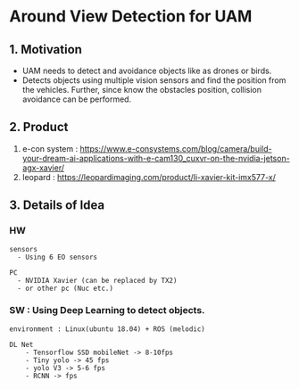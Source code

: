 # Around View Detection for UAM

## 1. Motivation

  - UAM needs to detect and avoidance objects like as drones or birds.
  - Detects objects using multiple vision sensors and find the position from the vehicles. Further, since know the obstacles position, collision avoidance can be performed. 

 
## 2. Product

  1. e-con system : https://www.e-consystems.com/blog/camera/build-your-dream-ai-applications-with-e-cam130_cuxvr-on-the-nvidia-jetson-agx-xavier/
  2. leopard : https://leopardimaging.com/product/li-xavier-kit-imx577-x/
  


## 3. Details of Idea

  ### HW 
  
    sensors
      - Using 6 EO sensors
      
    PC
      - NVIDIA Xavier (can be replaced by TX2)
      - or other pc (Nuc etc.)
      
  ### SW : Using Deep Learning to detect objects.
  
    environment : Linux(ubuntu 18.04) + ROS (melodic)
        
    DL Net
        - Tensorflow SSD mobileNet -> 8-10fps
        - Tiny yolo -> 45 fps
        - yolo V3 -> 5-6 fps
        - RCNN -> fps
